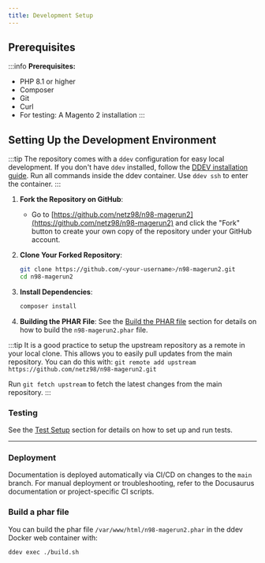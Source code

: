```yaml
---
title: Development Setup
---
```


## Prerequisites

:::info
**Prerequisites:**
- PHP 8.1 or higher
- Composer
- Git
- Curl
- For testing: A Magento 2 installation
:::

## Setting Up the Development Environment

:::tip
The repository comes with a `ddev` configuration for easy local development. If you don't have `ddev` installed, follow the [DDEV installation guide](https://ddev.readthedocs.io/en/stable/).
Run all commands inside the ddev container. Use `ddev ssh` to enter the container.
:::

1. **Fork the Repository on GitHub**:
   - Go to [https://github.com/netz98/n98-magerun2](https://github.com/netz98/n98-magerun2) and click the "Fork" button to create your own copy of the repository under your GitHub account.

2. **Clone Your Forked Repository**:
   ```bash
   git clone https://github.com/<your-username>/n98-magerun2.git
   cd n98-magerun2
   ```

3. **Install Dependencies**:
   ```bash
   composer install
   ```

4. **Building the PHAR File**:
    See the [Build the PHAR file](./build-the-phar-file.md) section for details on how to build the `n98-magerun2.phar` file.

:::tip
It is a good practice to setup the upstream repository as a remote in your local clone. This allows you to easily pull updates from the main repository.
You can do this with: `git remote add upstream https://github.com/netz98/n98-magerun2.git`

Run `git fetch upstream` to fetch the latest changes from the main repository.
:::

### Testing

See the [Test Setup](./testing.md) section for details on how to set up and run tests.


---

### Deployment
Documentation is deployed automatically via CI/CD on changes to the `main` branch. For manual deployment or troubleshooting, refer to the Docusaurus documentation or project-specific CI scripts.

### Build a phar file

You can build the phar file `/var/www/html/n98-magerun2.phar` in the ddev Docker web container with:

```bash
ddev exec ./build.sh
```

